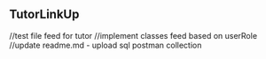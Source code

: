 ## TutorLinkUp
//test file feed for tutor
//implement classes feed based on userRole
//update readme.md - upload sql postman collection